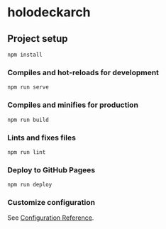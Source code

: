 # holodeckarch

## Project setup
```
npm install
```

### Compiles and hot-reloads for development
```
npm run serve
```

### Compiles and minifies for production
```
npm run build
```

### Lints and fixes files
```
npm run lint
```

### Deploy to GitHub Pagees
```
npm run deploy
```

### Customize configuration
See [Configuration Reference](https://cli.vuejs.org/config/).
